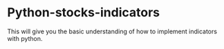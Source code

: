 # Python-stocks-indicators
This will give you the basic understanding of how to implement indicators with python.
